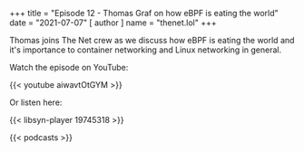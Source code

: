 +++
title = "Episode 12 - Thomas Graf on how eBPF is eating the world"
date = "2021-07-07"
[ author ]
  name = "thenet.lol"
+++

Thomas joins The Net crew as we discuss how eBPF is eating the world and it's importance to container networking and Linux networking in general.

Watch the episode on YouTube:

{{< youtube aiwavtOtGYM >}}

Or listen here:

{{< libsyn-player 19745318 >}}

{{< podcasts >}}
